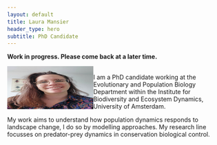 ```yaml
---
layout: default
title: Laura Mansier
header_type: hero
subtitle: PhD Candidate
---
```


**Work in progress. Please come back at a later time.**




<img src="Pictures/Foto Laura 1.jpeg" align="left" width="200" height="100">  &nbsp;&nbsp;&nbsp;&nbsp;  
  I am a PhD candidate working at the Evolutionary and Population Biology Department within the Institute for Biodiversity and Ecosystem Dynamics, University of Amsterdam.

  My work aims to understand how population dynamics responds to landscape change, I do so by modelling approaches. My research line focusses on predator-prey dynamics in conservation biological control.
